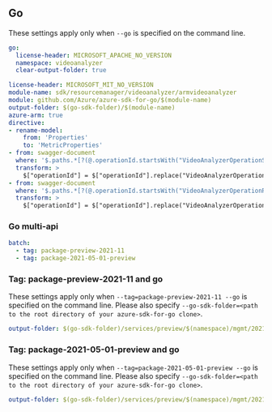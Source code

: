 ## Go

These settings apply only when `--go` is specified on the command line.

```yaml $(go) && !$(track2)
go:
  license-header: MICROSOFT_APACHE_NO_VERSION
  namespace: videoanalyzer
  clear-output-folder: true
```

``` yaml $(go) && $(track2)
license-header: MICROSOFT_MIT_NO_VERSION
module-name: sdk/resourcemanager/videoanalyzer/armvideoanalyzer
module: github.com/Azure/azure-sdk-for-go/$(module-name)
output-folder: $(go-sdk-folder)/$(module-name)
azure-arm: true
directive:
- rename-model:
    from: 'Properties'
    to: 'MetricProperties'
- from: swagger-document
  where: '$.paths.*[?(@.operationId.startsWith("VideoAnalyzerOperationStatuses_"))]'
  transform: >
    $["operationId"] = $["operationId"].replace("VideoAnalyzerOperationStatuses_", "OperationStatusesForVideoAnalyzer_")
- from: swagger-document
  where: '$.paths.*[?(@.operationId.startsWith("VideoAnalyzerOperationResults_"))]'
  transform: >
    $["operationId"] = $["operationId"].replace("VideoAnalyzerOperationResults_", "OperationResultsForVideoAnalyzer_")
```

### Go multi-api

``` yaml $(go) && $(multiapi)
batch:
  - tag: package-preview-2021-11
  - tag: package-2021-05-01-preview
```

### Tag: package-preview-2021-11 and go

These settings apply only when `--tag=package-preview-2021-11 --go` is specified on the command line.
Please also specify `--go-sdk-folder=<path to the root directory of your azure-sdk-for-go clone>`.

```yaml $(tag) == 'package-preview-2021-11' && $(go)
output-folder: $(go-sdk-folder)/services/preview/$(namespace)/mgmt/2021-11-01-preview/$(namespace)
```

### Tag: package-2021-05-01-preview and go

These settings apply only when `--tag=package-2021-05-01-preview --go` is specified on the command line.
Please also specify `--go-sdk-folder=<path to the root directory of your azure-sdk-for-go clone>`.

```yaml $(tag) == 'package-2021-05-01-preview' && $(go)
output-folder: $(go-sdk-folder)/services/preview/$(namespace)/mgmt/2021-05-01-preview/$(namespace)
```
